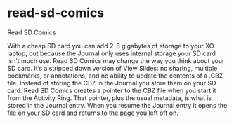 read-sd-comics
==============

Read SD Comics

With a cheap SD card you can add 2-8 gigabytes of storage to your XO laptop, but because the Journal only uses 
internal storage your SD card isn’t much use. Read SD Comics may change the way you think about your SD card. 
It’s a stripped down version of View Slides: no sharing, multiple bookmarks, or annotations, and no ability 
to update the contents of a .CBZ file. Instead of storing the CBZ in the Journal you store them on your SD card. 
Read SD Comics creates a pointer to the CBZ file when you start it from the Activity Ring. That pointer, plus 
the usual metadata, is what is stored in the Journal entry. When you resume the Journal entry it opens the file
on your SD card and returns to the page you left off on.
